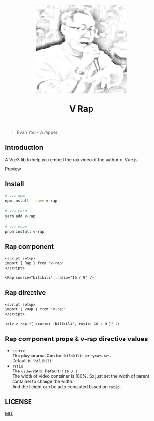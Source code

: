 <h1 align="center">
  <br>
 <img align="center" alt="Sveltepress" src="./public/rapper-hand-draw.png" />
  <br>
  <br>
  V Rap
  <br>
  <br>
</h1>

> Evan You - A rapper

## Introduction

A Vue3 lib to help you embed the rap video of the author of Vue.js

[Preview](https://blackman99.github.io/v-rap/)

## Install

```sh
# via npm
npm install --save v-rap

# via yarn
yarn add v-rap

# via pnpm
pnpm install v-rap
```

## Rap component

```vue
<script setup>
import { Rap } from 'v-rap'
</script>

<Rap source="bilibili" :ratio="16 / 9" />
```

## Rap directive

```vue
<script setup>
import { vRap } from 'v-rap'
</script>

<div v-rap="{ source: 'bilibili', ratio: 16 / 9 }" />
```
## Rap component props & v-rap directive values

* `source`  
The play source. Can be `'bilibili'` or `'youtube'`.  
Default is `'bilibili'`
* `ratio`  
The `video` ratio. Default is `16 / 9`.  
The width of video container is 100%. So just set the width of parent container to change the width.  
And the height can be auto computed based on `ratio`.

## LICENSE

[MIT](./LICENSE)
